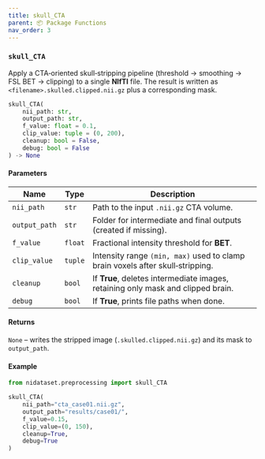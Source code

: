 ```yaml
---
title: skull_CTA
parent: 📦 Package Functions
nav_order: 3
---
```


### `skull_CTA`

Apply a CTA‑oriented skull‑stripping pipeline (threshold → smoothing → FSL BET → clipping) to a single **NIfTI** file. The result is written as `<filename>.skulled.clipped.nii.gz` plus a corresponding mask.

```python
skull_CTA(
    nii_path: str,
    output_path: str,
    f_value: float = 0.1,
    clip_value: tuple = (0, 200),
    cleanup: bool = False,
    debug: bool = False
) -> None
```

#### Parameters

| Name          | Type    | Description                                                                      |
| ------------- | ------- | -------------------------------------------------------------------------------- |
| `nii_path`    | `str`   | Path to the input `.nii.gz` CTA volume.                                          |
| `output_path` | `str`   | Folder for intermediate and final outputs (created if missing).                  |
| `f_value`     | `float` | Fractional intensity threshold for **BET**.                                      |
| `clip_value`  | `tuple` | Intensity range `(min, max)` used to clamp brain voxels after skull‑stripping.   |
| `cleanup`     | `bool`  | If **True**, deletes intermediate images, retaining only mask and clipped brain. |
| `debug`       | `bool`  | If **True**, prints file paths when done.                                        |

#### Returns

`None` – writes the stripped image (`.skulled.clipped.nii.gz`) and its mask to `output_path`.

#### Example

```python
from nidataset.preprocessing import skull_CTA

skull_CTA(
    nii_path="cta_case01.nii.gz",
    output_path="results/case01/",
    f_value=0.15,
    clip_value=(0, 150),
    cleanup=True,
    debug=True
)
```
